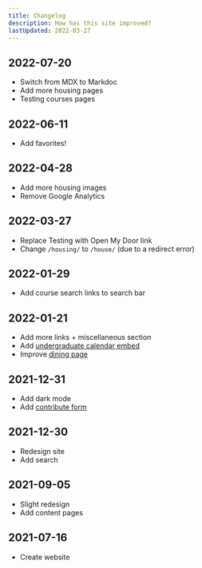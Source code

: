 ```yaml
---
title: Changelog
description: How has this site improved?
lastUpdated: 2022-03-27
---
```


## 2022-07-20

- Switch from MDX to Markdoc
- Add more housing pages
- Testing courses pages

## 2022-06-11

- Add favorites!

## 2022-04-28

- Add more housing images
- Remove Google Analytics

## 2022-03-27

- Replace Testing with Open My Door link
- Change `/housing/` to `/house/` (due to a redirect error)

## 2022-01-29

- Add course search links to search bar

## 2022-01-21

- Add more links + miscellaneous section
- Add [undergraduate calendar embed](/courses/undergraduate-calendar)
- Improve [dining page](/husky-card/dining)

## 2021-12-31

- Add dark mode
- Add [contribute form](/contribute)

## 2021-12-30

- Redesign site
- Add search

## 2021-09-05

- Slight redesign
- Add content pages

## 2021-07-16

- Create website
